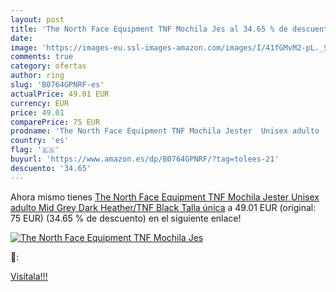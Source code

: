 ```yaml
---
layout: post
title: 'The North Face Equipment TNF Mochila Jes al 34.65 % de descuento'
date: 
image: 'https://images-eu.ssl-images-amazon.com/images/I/41fGMvM2-pL._SL200_.jpg'
comments: true
category: ofertas
author: ring
slug: 'B0764GPNRF-es'
actualPrice: 49.01 EUR
currency: EUR
price: 49.01
comparePrice: 75 EUR
prodname: 'The North Face Equipment TNF Mochila Jester  Unisex adulto  Mid Grey Dark Heather/TNF Black  Talla única'
country: 'es'
flag: '🇪🇸'
buyurl: 'https://www.amazon.es/dp/B0764GPNRF/?tag=tolees-21'
descuento: '34.65'
---
```


Ahora mismo tienes [The North Face Equipment TNF Mochila Jester  Unisex adulto  Mid Grey Dark Heather/TNF Black  Talla única](https://www.amazon.es/dp/B0764GPNRF/?tag=tolees-21) a 49.01 EUR (original: 75 EUR) (34.65 %  de descuento) en el siguiente enlace!

[![The North Face Equipment TNF Mochila Jes](https://images-eu.ssl-images-amazon.com/images/I/41fGMvM2-pL._SL200_.jpg)](https://www.amazon.es/dp/B0764GPNRF/?tag=tolees-21)

🔎:


[Visítala!!!](https://www.amazon.es/dp/B0764GPNRF/?tag=tolees-21)
